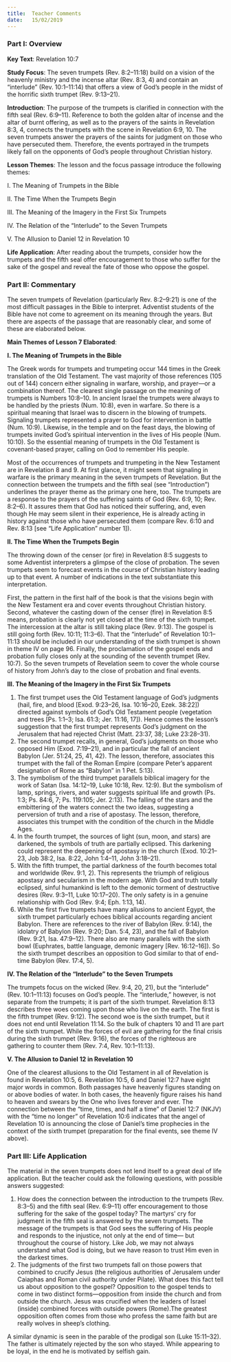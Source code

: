 ```yaml
---
title:  Teacher Comments
date:   15/02/2019
---
```


### Part I: Overview 

**Key Text**: Revelation 10:7 

**Study Focus**: The seven trumpets (Rev. 8:2–11:18) build on a vision of the heavenly ministry and the incense altar (Rev. 8:3, 4) and contain an “interlude” (Rev. 10:1–11:14) that offers a view of God’s people in the midst of the horrific sixth trumpet (Rev. 9:13–21). 

**Introduction**: The purpose of the trumpets is clarified in connection with the fifth seal (Rev. 6:9–11). Reference to both the golden altar of incense and the altar of burnt offering, as well as to the prayers of the saints in Revelation 8:3, 4, connects the trumpets with the scene in Revelation 6:9, 10. The seven trumpets answer the prayers of the saints for judgment on those who have persecuted them. Therefore, the events portrayed in the trumpets likely fall on the opponents of God’s people throughout Christian history. 

**Lesson Themes**: The lesson and the focus passage introduce the following themes: 

I. The Meaning of Trumpets in the Bible 

II. The Time When the Trumpets Begin 

III. The Meaning of the Imagery in the First Six Trumpets 

IV. The Relation of the “Interlude” to the Seven Trumpets 

V. The Allusion to Daniel 12 in Revelation 10 

**Life Application**: After reading about the trumpets, consider how the trumpets and the fifth seal offer encouragement to those who suffer for the sake of the gospel and reveal the fate of those who oppose the gospel. 

### Part II: Commentary 

The seven trumpets of Revelation (particularly Rev. 8:2–9:21) is one of the most difficult passages in the Bible to interpret. Adventist students of the Bible have not come to agreement on its meaning through the years. But there are aspects of the passage that are reasonably clear, and some of these are elaborated below. 

**Main Themes of Lesson 7 Elaborated**: 

**I. The Meaning of Trumpets in the Bible** 

The Greek words for trumpets and trumpeting occur 144 times in the Greek translation of the Old Testament. The vast majority of those references (105 out of 144) concern either signaling in warfare, worship, and prayer—or a combination thereof. The clearest single passage on the meaning of trumpets is Numbers 10:8–10. In ancient Israel the trumpets were always to be handled by the priests (Num. 10:8), even in warfare. So there is a spiritual meaning that Israel was to discern in the blowing of trumpets. Signaling trumpets represented a prayer to God for intervention in battle (Num. 10:9). Likewise, in the temple and on the feast days, the blowing of trumpets invited God’s spiritual intervention in the lives of His people (Num. 10:10). So the essential meaning of trumpets in the Old Testament is covenant-based prayer, calling on God to remember His people. 

Most of the occurrences of trumpets and trumpeting in the New Testament are in Revelation 8 and 9. At first glance, it might seem that signaling in warfare is the primary meaning in the seven trumpets of Revelation. But the connection between the trumpets and the fifth seal (see “Introduction”) underlines the prayer theme as the primary one here, too. The trumpets are a response to the prayers of the suffering saints of God (Rev. 6:9, 10; Rev. 8:2–6). It assures them that God has noticed their suffering, and, even though He may seem silent in their experience, He is already acting in history against those who have persecuted them (compare Rev. 6:10 and Rev. 8:13 [see “Life Application” number 1]). 

**II. The Time When the Trumpets Begin** 

The throwing down of the censer (or fire) in Revelation 8:5 suggests to some Adventist interpreters a glimpse of the close of probation. The seven trumpets seem to forecast events in the course of Christian history leading up to that event. A number of indications in the text substantiate this interpretation. 

First, the pattern in the first half of the book is that the visions begin with the New Testament era and cover events throughout Christian history. Second, whatever the casting down of the censer (fire) in Revelation 8:5 means, probation is clearly not yet closed at the time of the sixth trumpet. The intercession at the altar is still taking place (Rev. 9:13). The gospel is still going forth (Rev. 10:11; 11:3–6). That the “interlude” of Revelation 10:1–11:13 should be included in our understanding of the sixth trumpet is shown in theme IV on page 96. Finally, the proclamation of the gospel ends and probation fully closes only at the sounding of the seventh trumpet (Rev. 10:7). So the seven trumpets of Revelation seem to cover the whole course of history from John’s day to the close of probation and final events. 

**III. The Meaning of the Imagery in the First Six Trumpets** 

1. The first trumpet uses the Old Testament language of God’s judgments (hail, fire, and blood [Exod. 9:23–26, Isa. 10:16–20, Ezek. 38:22]) directed against symbols of God’s Old Testament people (vegetation and trees [Ps. 1:1–3; Isa. 61:3; Jer. 11:16, 17]). Hence comes the lesson’s suggestion that the first trumpet represents God’s judgment on the Jerusalem that had rejected Christ (Matt. 23:37, 38; Luke 23:28–31). 
2. The second trumpet recalls, in general, God’s judgments on those who opposed Him (Exod. 7:19–21), and in particular the fall of ancient Babylon (Jer. 51:24, 25, 41, 42). The lesson, therefore, associates this trumpet with the fall of the Roman Empire (compare Peter’s apparent designation of Rome as “Babylon” in 1 Pet. 5:13). 
3. The symbolism of the third trumpet parallels biblical imagery for the work of Satan (Isa. 14:12–19, Luke 10:18, Rev. 12:9). But the symbolism of lamp, springs, rivers, and water suggests spiritual life and growth (Ps. 1:3; Ps. 84:6, 7; Ps. 119:105; Jer. 2:13). The falling of the stars and the embittering of the waters connect the two ideas, suggesting a perversion of truth and a rise of apostasy. The lesson, therefore, associates this trumpet with the condition of the church in the Middle Ages. 
4. In the fourth trumpet, the sources of light (sun, moon, and stars) are darkened, the symbols of truth are partially eclipsed. This darkening could represent the deepening of apostasy in the church (Exod. 10:21–23, Job 38:2, Isa. 8:22, John 1:4–11, John 3:18–21). 
5. With the fifth trumpet, the partial darkness of the fourth becomes total and worldwide (Rev. 9:1, 2). This represents the triumph of religious apostasy and secularism in the modern age. With God and truth totally eclipsed, sinful humankind is left to the demonic torment of destructive desires (Rev. 9:3–11, Luke 10:17–20). The only safety is in a genuine relationship with God (Rev. 9:4; Eph. 1:13, 14). 
6. While the first five trumpets have many allusions to ancient Egypt, the sixth trumpet particularly echoes biblical accounts regarding ancient Babylon. There are references to the river of Babylon (Rev. 9:14), the idolatry of Babylon (Rev. 9:20; Dan. 5:4, 23), and the fall of Babylon (Rev. 9:21, Isa. 47:9–12). There also are many parallels with the sixth bowl (Euphrates, battle language, demonic imagery [Rev. 16:12–16]). So the sixth trumpet describes an opposition to God similar to that of end-time Babylon (Rev. 17:4, 5). 

**IV. The Relation of the “Interlude” to the Seven Trumpets** 

The trumpets focus on the wicked (Rev. 9:4, 20, 21), but the “interlude” (Rev. 10:1–11:13) focuses on God’s people. The “interlude,” however, is not separate from the trumpets; it is part of the sixth trumpet. Revelation 8:13 describes three woes coming upon those who live on the earth. The first is the fifth trumpet (Rev. 9:12). The second woe is the sixth trumpet, but it does not end until Revelation 11:14. So the bulk of chapters 10 and 11 are part of the sixth trumpet. While the forces of evil are gathering for the final crisis during the sixth trumpet (Rev. 9:16), the forces of the righteous are gathering to counter them (Rev. 7:4, Rev. 10:1–11:13). 

**V. The Allusion to Daniel 12 in Revelation 10** 

One of the clearest allusions to the Old Testament in all of Revelation is found in Revelation 10:5, 6. Revelation 10:5, 6 and Daniel 12:7 have eight major words in common. Both passages have heavenly figures standing on or above bodies of water. In both cases, the heavenly figure raises his hand to heaven and swears by the One who lives forever and ever. The connection between the “time, times, and half a time” of Daniel 12:7 (NKJV) with the “time no longer” of Revelation 10:6 indicates that the angel of Revelation 10 is announcing the close of Daniel’s time prophecies in the context of the sixth trumpet (preparation for the final events, see theme IV above). 

### Part III: Life Application 

The material in the seven trumpets does not lend itself to a great deal of life application. But the teacher could ask the following questions, with possible answers suggested: 

1. How does the connection between the introduction to the trumpets (Rev. 8:3–5) and the fifth seal (Rev. 6:9–11) offer encouragement to those suffering for the sake of the gospel today? The martyrs’ cry for judgment in the fifth seal is answered by the seven trumpets. The message of the trumpets is that God sees the suffering of His people and responds to the injustice, not only at the end of time— but throughout the course of history. Like Job, we may not always understand what God is doing, but we have reason to trust Him even in the darkest times. 
2. The judgments of the first two trumpets fall on those powers that combined to crucify Jesus (the religious authorities of Jerusalem under Caiaphas and Roman civil authority under Pilate). What does this fact tell us about opposition to the gospel? Opposition to the gospel tends to come in two distinct forms—opposition from inside the church and from outside the church. Jesus was crucified when the leaders of Israel (inside) combined forces with outside powers (Rome).The greatest opposition often comes from those who profess the same faith but are really wolves in sheep’s clothing. 

A similar dynamic is seen in the parable of the prodigal son (Luke 15:11–32). The father is ultimately rejected by the son who stayed. While appearing to be loyal, in the end he is motivated by selfish gain. 